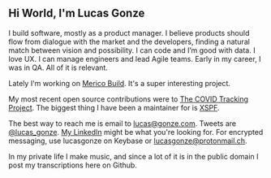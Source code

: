 ## Hi World, I'm Lucas Gonze

I build software, mostly as a product manager. I believe products should flow from dialogue with the market and the developers, finding a natural match between vision and possibility. I can code and I’m good with data. I love UX. I can manage engineers and lead Agile teams. Early in my career, I was in QA. All of it is relevant.

Lately I'm working on [Merico Build](https://merico.build). It's a super interesting project. 

My most recent open source contributions were to [The COVID Tracking Project](https://github.com/orgs/COVID19Tracking/dashboard). The biggest thing I have been a maintainer for is [XSPF](http://xspf.org).

The best way to reach me is email to lucas@gonze.com. Tweets are [@lucas_gonze](https://twitter.com/lucas_gonze). [My LinkedIn](https://www.linkedin.com/in/lucasgonze/) might be what you're looking for. For encrypted messaging, use lucasgonze on Keybase or lucasgonze@protonmail.ch.

In my private life I make music, and since a lot of it is in the public domain I post my transcriptions here on Github.



